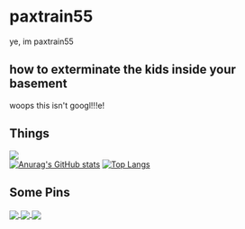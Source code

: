 # paxtrain55
ye, im paxtrain55

## how to exterminate the kids inside your basement
woops this isn't googl!!!e!

## Things
![](https://komarev.com/ghpvc/?username=disnos9&color=yellow&label=Cool+People) 
<br>
[![Anurag's GitHub stats](https://github-readme-stats.vercel.app/api?username=disnos9&count_private=true&show_icons=true&theme=tokyonight&layout=compact)](https://github.com/anuraghazra/github-readme-stats)  [![Top Langs](https://github-readme-stats.vercel.app/api/top-langs/?username=disnos9&theme=tokyonight&layout=compact)](https://github.com/anuraghazra/github-readme-stats)

## Some Pins
<a href="https://github.com/projectnomore/projectnomore.github.io">
  <img align="center" src="https://github-readme-stats.vercel.app/api/pin/?username=projectnomore&repo=projectnomore.github.io" />
</a>
<a href="https://github.com/mathgames69/mathgames69.github.io">
  <img align="center" src="https://github-readme-stats.vercel.app/api/pin/?username=mathgames66&repo=mathgames66.github.io" />
</a>
<a href="https://github.com/anuraghazra/github-readme-stats">
  <img align="center" src="https://github-readme-stats.vercel.app/api/pin/?username=anuraghazra&repo=github-readme-stats" />
</a>
